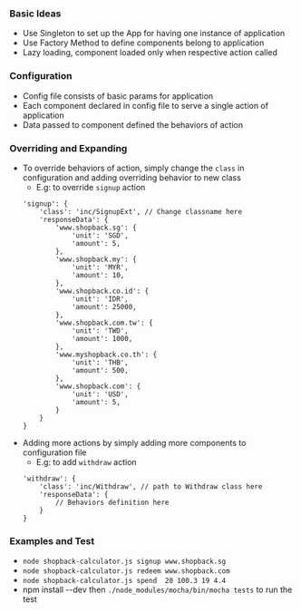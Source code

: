 ### Basic Ideas
- Use Singleton to set up the App for having one instance of application
- Use Factory Method to define components belong to application
- Lazy loading, component loaded only when respective action called

### Configuration
- Config file consists of basic params for application
- Each component declared in config file to serve a single action of application
- Data passed to component defined the behaviors of action

### Overriding and Expanding
- To override behaviors of action, simply change the `class` in configuration and adding overriding behavior to new class
    - E.g: to override `signup` action
    ```
    'signup': {
        'class': 'inc/SignupExt', // Change classname here
        'responseData': {
            'www.shopback.sg': {
                'unit': 'SGD',
                'amount': 5,
            },
            'www.shopback.my': {
                'unit': 'MYR',
                'amount': 10,
            },
            'www.shopback.co.id': {
                'unit': 'IDR',
                'amount': 25000,
            },
            'www.shopback.com.tw': {
                'unit': 'TWD',
                'amount': 1000,
            },
            'www.myshopback.co.th': {
                'unit': 'THB',
                'amount': 500,
            },
            'www.shopback.com': {
                'unit': 'USD',
                'amount': 5,
            }
        }
    }
    ```
- Adding more actions by simply adding more components to configuration file
    - E.g: to add `withdraw` action
    ```
    'withdraw': {
        'class': 'inc/Withdraw', // path to Withdraw class here
        'responseData': {
            // Behaviors definition here
        }
    }
    ```

### Examples and Test
- `node shopback-calculator.js signup www.shopback.sg`
- `node shopback-calculator.js redeem www.shopback.com`
- `node shopback-calculator.js spend  20 100.3 19 4.4`
- npm install --dev then `./node_modules/mocha/bin/mocha tests` to run the test